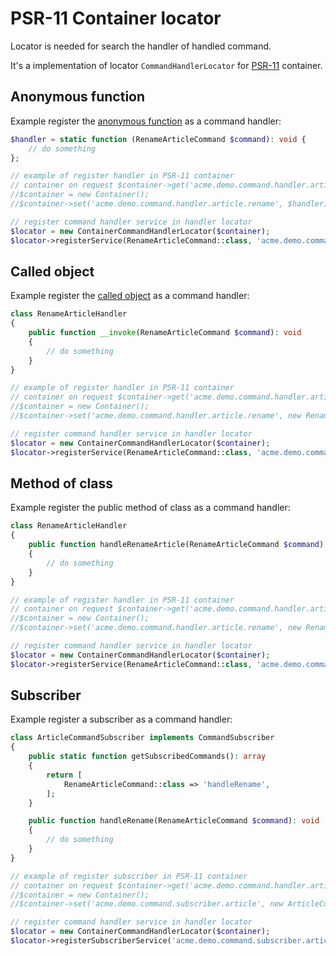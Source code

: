 PSR-11 Container locator
========================

Locator is needed for search the handler of handled command.

It's a implementation of locator `CommandHandlerLocator` for
[PSR-11](https://github.com/php-fig/fig-standards/blob/master/accepted/PSR-11-container.md) container.

## Anonymous function

Example register the [anonymous function](http://php.net/manual/en/functions.anonymous.php) as a command handler:

```php
$handler = static function (RenameArticleCommand $command): void {
    // do something
};

// example of register handler in PSR-11 container
// container on request $container->get('acme.demo.command.handler.article.rename') must return handler
//$container = new Container();
//$container->set('acme.demo.command.handler.article.rename', $handler);

// register command handler service in handler locator
$locator = new ContainerCommandHandlerLocator($container);
$locator->registerService(RenameArticleCommand::class, 'acme.demo.command.handler.article.rename');
```

## Called object

Example register the [called object](http://php.net/manual/en/language.oop5.magic.php#object.invoke) as a command handler:

```php
class RenameArticleHandler
{
    public function __invoke(RenameArticleCommand $command): void
    {
        // do something
    }
}

// example of register handler in PSR-11 container
// container on request $container->get('acme.demo.command.handler.article.rename') must return handler
//$container = new Container();
//$container->set('acme.demo.command.handler.article.rename', new RenameArticleHandler());

// register command handler service in handler locator
$locator = new ContainerCommandHandlerLocator($container);
$locator->registerService(RenameArticleCommand::class, 'acme.demo.command.handler.article.rename');
```

## Method of class

Example register the public method of class as a command handler:

```php
class RenameArticleHandler
{
    public function handleRenameArticle(RenameArticleCommand $command): void
    {
        // do something
    }
}

// example of register handler in PSR-11 container
// container on request $container->get('acme.demo.command.handler.article.rename') must return handler
//$container = new Container();
//$container->set('acme.demo.command.handler.article.rename', new RenameArticleHandler());

// register command handler service in handler locator
$locator = new ContainerCommandHandlerLocator($container);
$locator->registerService(RenameArticleCommand::class, 'acme.demo.command.handler.article.rename', 'handleRenameArticle');
```

## Subscriber

Example register a subscriber as a command handler:

```php
class ArticleCommandSubscriber implements CommandSubscriber
{
    public static function getSubscribedCommands(): array
    {
        return [
            RenameArticleCommand::class => 'handleRename',
        ];
    }

    public function handleRename(RenameArticleCommand $command): void
    {
        // do something
    }
}

// example of register subscriber in PSR-11 container
// container on request $container->get('acme.demo.command.handler.article.rename') must return subscriber
//$container = new Container();
//$container->set('acme.demo.command.subscriber.article', new ArticleCommandSubscriber());

// register command handler service in handler locator
$locator = new ContainerCommandHandlerLocator($container);
$locator->registerSubscriberService('acme.demo.command.subscriber.article', ArticleCommandSubscriber::class);
```
